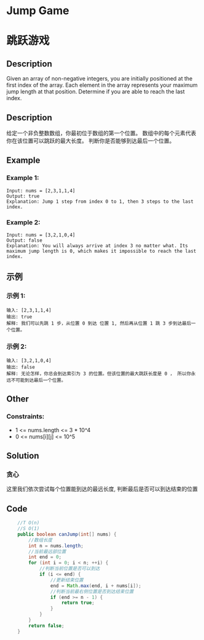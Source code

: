 # Jump Game
# 跳跃游戏

## Description
Given an array of non-negative integers, you are initially positioned at the first index of the array.
Each element in the array represents your maximum jump length at that position.
Determine if you are able to reach the last index.

## Description
给定一个非负整数数组，你最初位于数组的第一个位置。
数组中的每个元素代表你在该位置可以跳跃的最大长度。
判断你是否能够到达最后一个位置。

## Example
###   Example 1:
    Input: nums = [2,3,1,1,4]
    Output: true
    Explanation: Jump 1 step from index 0 to 1, then 3 steps to the last index.

### Example 2:
    Input: nums = [3,2,1,0,4]
    Output: false
    Explanation: You will always arrive at index 3 no matter what. Its maximum jump length is 0, which makes it impossible to reach the last index.

## 示例
### 示例 1:
    输入: [2,3,1,1,4]
    输出: true
    解释: 我们可以先跳 1 步，从位置 0 到达 位置 1, 然后再从位置 1 跳 3 步到达最后一个位置。

### 示例 2:
    输入: [3,2,1,0,4]
    输出: false
    解释: 无论怎样，你总会到达索引为 3 的位置。但该位置的最大跳跃长度是 0 ， 所以你永远不可能到达最后一个位置。

## Other
###   Constraints:
* 1 <= nums.length <= 3 * 10^4
* 0 <= nums[i][j] <= 10^5


## Solution
### 贪心
这里我们依次尝试每个位置能到达的最远长度, 判断最后是否可以到达结束的位置


## Code 

```java
    //T O(n)
    //S O(1)
    public boolean canJump(int[] nums) {
        //数组长度
        int n = nums.length;
        //当前最远部位置
        int end = 0;
        for (int i = 0; i < n; ++i) {
            //判断当前位置是否可以到达
            if (i <= end) {
                //更新结束位置
                end = Math.max(end, i + nums[i]);
                //判断当前最右侧位置是否到达结束位置
                if (end >= n - 1) {
                    return true;
                }
            }
        }
        return false;
    }

```